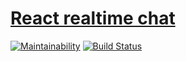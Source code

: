 # [React realtime chat](https://react-realtime-chat.herokuapp.com) 
[![Maintainability](https://api.codeclimate.com/v1/badges/3ed55145c534c3a7e074/maintainability)](https://codeclimate.com/github/ValeryKorzhavin/frontend-project-lvl4/maintainability)
[![Build Status](https://travis-ci.org/ValeryKorzhavin/frontend-project-lvl4.svg?branch=master)](https://travis-ci.org/ValeryKorzhavin/frontend-project-lvl4)
